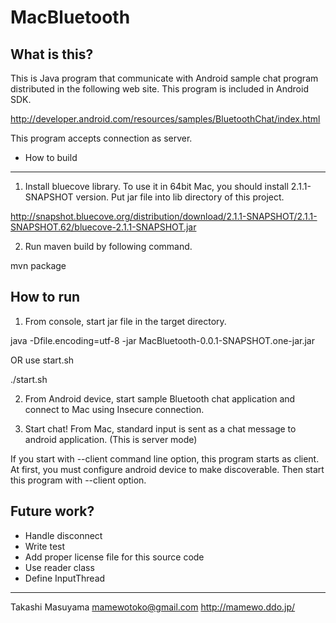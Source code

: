 MacBluetooth
============

What is this?
-------------
This is Java program that communicate with Android sample chat program distributed in the
following web site. This program is included in Android SDK.

http://developer.android.com/resources/samples/BluetoothChat/index.html

This program accepts connection as server.

* How to build
--------------
1. Install bluecove library. To use it in 64bit Mac, you should install 2.1.1-SNAPSHOT version.
Put jar file into lib directory of this project.

http://snapshot.bluecove.org/distribution/download/2.1.1-SNAPSHOT/2.1.1-SNAPSHOT.62/bluecove-2.1.1-SNAPSHOT.jar

2. Run maven build by following command.

  mvn package

How to run
-----------

1. From console, start jar file in the target directory.

 java -Dfile.encoding=utf-8 -jar MacBluetooth-0.0.1-SNAPSHOT.one-jar.jar

OR use start.sh

 ./start.sh

2. From Android device, start sample Bluetooth chat application and connect to Mac using Insecure
  connection.

3. Start chat! From Mac, standard input is sent as a chat message to android application.
(This is server mode)

  If you start with --client command line option, this program starts as client. At first, you must
  configure android device to make discoverable. Then start this program with --client option.

Future work?
-----------

* Handle disconnect
*  Write test
* Add proper license file for this source code
* Use reader class
* Define InputThread

---
Takashi Masuyama <mamewotoko@gmail.com>
http://mamewo.ddo.jp/
